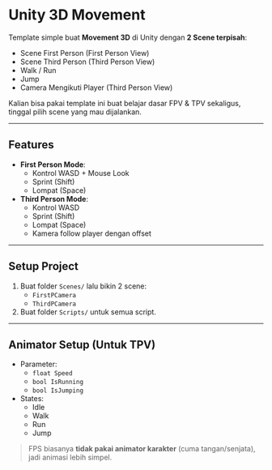 # Unity 3D Movement
Template simple buat **Movement 3D** di Unity dengan **2 Scene terpisah**:
-  Scene First Person (First Person View)
-  Scene Third Person (Third Person View)
-  Walk / Run
-  Jump
- Camera Mengikuti Player (Third Person View)

Kalian bisa pakai template ini buat belajar dasar FPV & TPV sekaligus, tinggal pilih scene yang mau dijalankan.

---

## Features
- **First Person Mode**:
  - Kontrol WASD + Mouse Look
  - Sprint (Shift)
  - Lompat (Space)
- **Third Person Mode**:
  - Kontrol WASD
  - Sprint (Shift)
  - Lompat (Space)
  - Kamera follow player dengan offset

---

## Setup Project
1. Buat folder `Scenes/` lalu bikin 2 scene:
   - `FirstPCamera`
   - `ThirdPCamera`
2. Buat folder `Scripts/` untuk semua script.
---

## Animator Setup (Untuk TPV)
- Parameter:
  - `float Speed`
  - `bool IsRunning`
  - `bool IsJumping`
- States:
  - Idle
  - Walk
  - Run
  - Jump

> FPS biasanya **tidak pakai animator karakter** (cuma tangan/senjata), jadi animasi lebih simpel.
